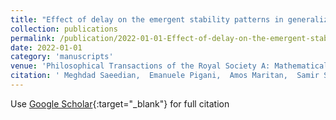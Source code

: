 ```yaml
---
title: "Effect of delay on the emergent stability patterns in generalized Lotka–Volterra ecological dynamics"
collection: publications
permalink: /publication/2022-01-01-Effect-of-delay-on-the-emergent-stability-patterns-in-generalized-LotkaVolterra-ecological-dynamics
date: 2022-01-01
category: 'manuscripts'
venue: 'Philosophical Transactions of the Royal Society A: Mathematical, Physical and Engineering Sciences'
citation: ' Meghdad Saeedian,  Emanuele Pigani,  Amos Maritan,  Samir Suweis,  Sandro Azaele, &quot;Effect of delay on the emergent stability patterns in generalized Lotka–Volterra ecological dynamics.&quot; Philosophical Transactions of the Royal Society A: Mathematical, Physical and Engineering Sciences, 2022.'
---
```

Use [Google Scholar](https://scholar.google.com/scholar?q=Effect+of+delay+on+the+emergent+stability+patterns+in+generalized+Lotka–Volterra+ecological+dynamics){:target="_blank"} for full citation
